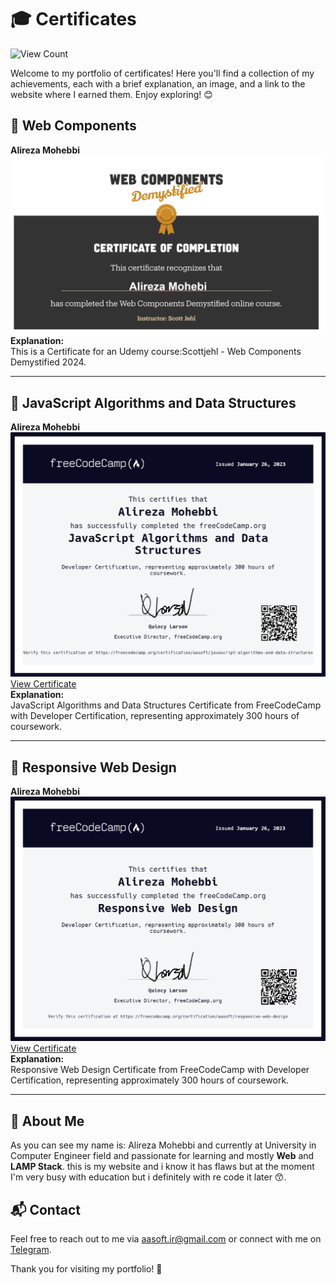 # 🎓 Certificates

![View Count](https://komarev.com/ghpvc/?username=aasoftir&color=blue)

Welcome to my portfolio of certificates! Here you'll find a collection of my achievements, each with a brief explanation, an image, and a link to the website where I earned them. Enjoy exploring! 😊

## 📜 Web Components

**Alireza Mohebbi**  
![Certificate Image](./web_components.png)  
**Explanation:**  
This is a Certificate for an Udemy course:Scottjehl - Web Components Demystified 2024.

---

## 📜 JavaScript Algorithms and Data Structures

**Alireza Mohebbi**  
![Certificate Image](./FreeCodeCamp/js.png)  
[View Certificate](https://freecodecamp.org/certification/aasoft/javascript-algorithms-and-data-structures)  
**Explanation:**  
JavaScript Algorithms and Data Structures Certificate from FreeCodeCamp with Developer Certification, representing approximately 300 hours of coursework.

---

## 📜 Responsive Web Design

**Alireza Mohebbi**  
![Certificate Image](./FreeCodeCamp/web_design.png)  
[View Certificate](https://freecodecamp.org/certification/aasoft/responsive-web-design)  
**Explanation:**  
Responsive Web Design Certificate from FreeCodeCamp with Developer Certification, representing approximately 300 hours of
coursework.

---

## 🌟 About Me

As you can see my name is: Alireza Mohebbi and currently at University in Computer Engineer field and passionate for learning and mostly **Web** and **LAMP Stack**. this is my website and i know it has flaws but at the moment I'm very busy with education but i definitely with re code it later 😙.

## 📬 Contact

Feel free to reach out to me via [aasoft.ir@gmail.com](mailto:aasoft.ir@gmail.com) or connect with me on [Telegram](https://t.me/aasoft_2003).

Thank you for visiting my portfolio! 🚀
